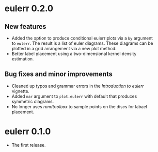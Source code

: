 # eulerr 0.2.0

## New features
* Added the option to produce conditional eulerr plots via a `by` argument to
`eulerr`. The result is a list of euler diagrams. These diagrams can be plotted
in a grid arrangement via a new plot method.
* Better label placement using a two-dimensional kernel density estimation.

## Bug fixes and minor improvements
* Cleaned up typos and grammar errors in the _Introduction to eulerr_ vignette.
* Added `mar` argument to `plot.eulerr` with default that produces
symmetric diagrams.
* No longer uses *randtoolbox* to sample points on the discs for labael
placement.

# eulerr 0.1.0
* The first release.